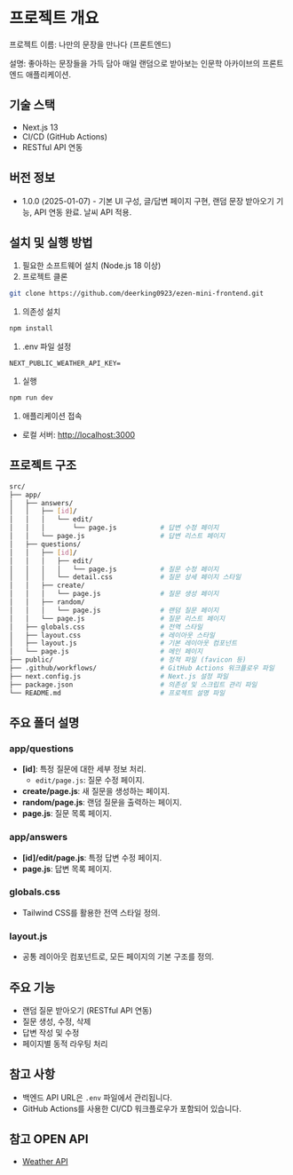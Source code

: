 # 프로젝트 개요

프로젝트 이름: 나만의 문장을 만나다 (프론트엔드)

설명: 좋아하는 문장들을 가득 담아 매일 랜덤으로 받아보는 인문학 아카이브의 프론트엔드 애플리케이션.

## 기술 스택

- Next.js 13
- CI/CD (GitHub Actions)
- RESTful API 연동

## 버전 정보

- 1.0.0 (2025-01-07) - 기본 UI 구성, 글/답변 페이지 구현, 랜덤 문장 받아오기 기능, API 연동 완료. 날씨 API 적용.

## 설치 및 실행 방법

1. 필요한 소프트웨어 설치 (Node.js 18 이상)
2. 프로젝트 클론

```bash
git clone https://github.com/deerking0923/ezen-mini-frontend.git
```

1. 의존성 설치

```bash
npm install
```

1. .env 파일 설정

```
NEXT_PUBLIC_WEATHER_API_KEY=
```

1. 실행

```bash
npm run dev

```

1. 애플리케이션 접속
- 로컬 서버: [http://localhost:3000](http://localhost:3000/)

## 프로젝트 구조

```bash
src/
├── app/
│   ├── answers/
│   │   ├── [id]/
│   │   │   └── edit/
│   │   │       └── page.js           # 답변 수정 페이지
│   │   └── page.js                   # 답변 리스트 페이지
│   ├── questions/
│   │   ├── [id]/
│   │   │   ├── edit/
│   │   │   │   └── page.js           # 질문 수정 페이지
│   │   │   └── detail.css            # 질문 상세 페이지 스타일
│   │   ├── create/
│   │   │   └── page.js               # 질문 생성 페이지
│   │   ├── random/
│   │   │   └── page.js               # 랜덤 질문 페이지
│   │   └── page.js                   # 질문 리스트 페이지
│   ├── globals.css                   # 전역 스타일
│   ├── layout.css                    # 레이아웃 스타일
│   ├── layout.js                     # 기본 레이아웃 컴포넌트
│   └── page.js                       # 메인 페이지
├── public/                           # 정적 파일 (favicon 등)
├── .github/workflows/                # GitHub Actions 워크플로우 파일
├── next.config.js                    # Next.js 설정 파일
├── package.json                      # 의존성 및 스크립트 관리 파일                      
└── README.md                         # 프로젝트 설명 파일

```

## 주요 폴더 설명

### **app/questions**

- **[id]**: 특정 질문에 대한 세부 정보 처리.
    - `edit/page.js`: 질문 수정 페이지.
- **create/page.js**: 새 질문을 생성하는 페이지.
- **random/page.js**: 랜덤 질문을 출력하는 페이지.
- **page.js**: 질문 목록 페이지.

### **app/answers**

- **[id]/edit/page.js**: 특정 답변 수정 페이지.
- **page.js**: 답변 목록 페이지.

### **globals.css**

- Tailwind CSS를 활용한 전역 스타일 정의.

### **layout.js**

- 공통 레이아웃 컴포넌트로, 모든 페이지의 기본 구조를 정의.

## 주요 기능

- 랜덤 질문 받아오기 (RESTful API 연동)
- 질문 생성, 수정, 삭제
- 답변 작성 및 수정
- 페이지별 동적 라우팅 처리

## 참고 사항

- 백엔드 API URL은 `.env` 파일에서 관리됩니다.
- GitHub Actions를 사용한 CI/CD 워크플로우가 포함되어 있습니다.

## 참고 OPEN API

- [Weather API](https://www.weatherapi.com/)